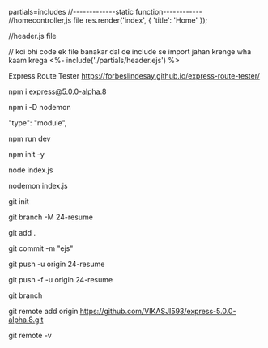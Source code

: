 partials=includes
//-------------static function------------
//homecontroller,js file
res.render('index', { 'title': 'Home' });

//header.js file
<title><%= title %></title>

// koi bhi code ek file banakar dal de include se import jahan krenge wha kaam krega
<%- include('./partials/header.ejs') %>

Express Route Tester
https://forbeslindesay.github.io/express-route-tester/

npm i express@5.0.0-alpha.8

npm i -D nodemon

"type": "module",

npm run dev

npm init -y

node index.js

nodemon index.js

git init

git branch -M 24-resume

git add .

git commit -m "ejs"

git push -u origin 24-resume

git push -f -u origin 24-resume

git branch

git remote add origin https://github.com/VIKASJI593/express-5.0.0-alpha.8.git

git remote -v

